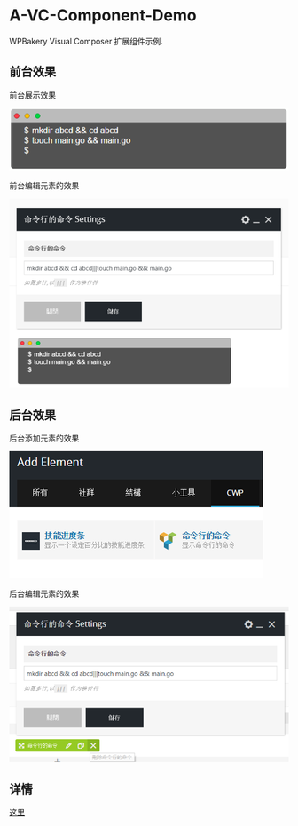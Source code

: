 # A-VC-Component-Demo
WPBakery Visual Composer 扩展组件示例.

## 前台效果

前台展示效果

![](https://raw.githubusercontent.com/suifengtec/A-VC-Component-Demo/master/vc-component-f.gif)

前台编辑元素的效果

![](https://raw.githubusercontent.com/suifengtec/A-VC-Component-Demo/master/vc-component-f-e.png)
## 后台效果

后台添加元素的效果

![](https://raw.githubusercontent.com/suifengtec/A-VC-Component-Demo/master/vc-component-b-a.png)

后台编辑元素的效果

![](https://raw.githubusercontent.com/suifengtec/A-VC-Component-Demo/master/vc-component-b-e.png)

## 详情

[这里](http://coolwp.com/visual-composer-component-demo.html)

